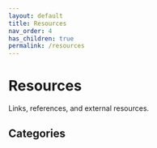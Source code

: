 ```yaml
---
layout: default
title: Resources
nav_order: 4
has_children: true
permalink: /resources
---
```


# Resources

Links, references, and external resources.

## Categories

<div class="resource-categories" id="resource-categories">
  <!-- Resource categories will be populated by JavaScript -->
</div>

<script>
  document.addEventListener('DOMContentLoaded', async () => {
    try {
      const response = await fetch('/assets/data/section-resources.json');
      if (!response.ok) return;
      
      const data = await response.json();
      const container = document.getElementById('resource-categories');
      
      if (!data || data.categories.length === 0) {
        container.innerHTML = '<p>No resource categories found</p>';
        return;
      }
      
      const grid = document.createElement('div');
      grid.classList.add('note-container');
      
      // Display categories
      data.categories.forEach(category => {
        const card = document.createElement('a');
        card.href = category.url;
        card.classList.add('note-card');
        
        card.innerHTML = `
          <h3>${category.title}</h3>
          <p>${category.description || ''}</p>
          <small>${category.count} resource${category.count !== 1 ? 's' : ''}</small>
        `;
        
        grid.appendChild(card);
      });
      
      container.appendChild(grid);
    } catch (error) {
      console.error('Error loading resource categories:', error);
    }
  });
</script>
